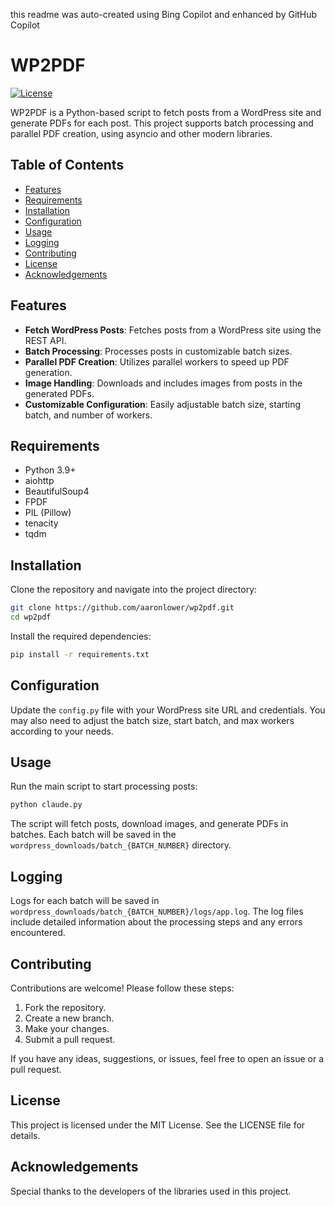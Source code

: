 this readme was auto-created using Bing Copilot and enhanced by GitHub Copilot

# WP2PDF

[![License](https://img.shields.io/badge/license-MIT-blue.svg)](LICENSE)

WP2PDF is a Python-based script to fetch posts from a WordPress site and generate PDFs for each post. This project supports batch processing and parallel PDF creation, using asyncio and other modern libraries.

## Table of Contents
- [Features](#features)
- [Requirements](#requirements)
- [Installation](#installation)
- [Configuration](#configuration)
- [Usage](#usage)
- [Logging](#logging)
- [Contributing](#contributing)
- [License](#license)
- [Acknowledgements](#acknowledgements)

## Features

- **Fetch WordPress Posts**: Fetches posts from a WordPress site using the REST API.
- **Batch Processing**: Processes posts in customizable batch sizes.
- **Parallel PDF Creation**: Utilizes parallel workers to speed up PDF generation.
- **Image Handling**: Downloads and includes images from posts in the generated PDFs.
- **Customizable Configuration**: Easily adjustable batch size, starting batch, and number of workers.

## Requirements

- Python 3.9+
- aiohttp
- BeautifulSoup4
- FPDF
- PIL (Pillow)
- tenacity
- tqdm

## Installation

Clone the repository and navigate into the project directory:
```bash
git clone https://github.com/aaronlower/wp2pdf.git
cd wp2pdf
```

Install the required dependencies:
```bash
pip install -r requirements.txt
```

## Configuration

Update the `config.py` file with your WordPress site URL and credentials. You may also need to adjust the batch size, start batch, and max workers according to your needs.

## Usage

Run the main script to start processing posts:
```bash
python claude.py
```
The script will fetch posts, download images, and generate PDFs in batches. Each batch will be saved in the `wordpress_downloads/batch_{BATCH_NUMBER}` directory.

## Logging

Logs for each batch will be saved in `wordpress_downloads/batch_{BATCH_NUMBER}/logs/app.log`. The log files include detailed information about the processing steps and any errors encountered.

## Contributing

Contributions are welcome! Please follow these steps:
1. Fork the repository.
2. Create a new branch.
3. Make your changes.
4. Submit a pull request.

If you have any ideas, suggestions, or issues, feel free to open an issue or a pull request.

## License

This project is licensed under the MIT License. See the LICENSE file for details.

## Acknowledgements

Special thanks to the developers of the libraries used in this project.
